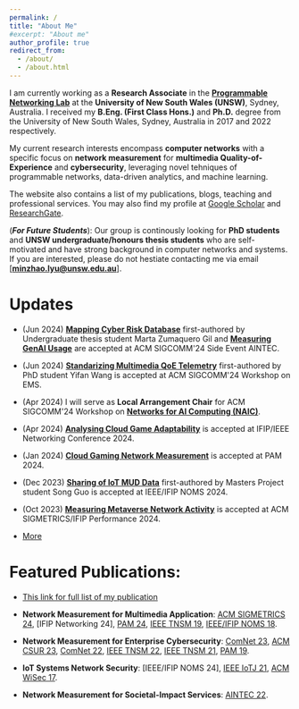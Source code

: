 ```yaml
---
permalink: /
title: "About Me"
#excerpt: "About me"
author_profile: true
redirect_from: 
  - /about/
  - /about.html
---
```


I am currently working as a **Research Associate** in the [**Programmable Networking Lab**](https://www.capabilities.unsw.edu.au/software-defined-networking-cyber-intelligence) at the **University of New South Wales (UNSW)**, Sydney, Australia.
I received my **B.Eng. (First Class Hons.)** and **Ph.D.** degree from the University of New South Wales, Sydney, Australia in 2017 and 2022 respectively. 

My current research interests encompass **computer networks** with a specific focus on **network measurement** for **multimedia Quality-of-Experience** and **cybersecurity**, leveraging novel tehniques of programmable networks, data-driven analytics, and machine learning.


The website also contains a list of my publications, blogs, teaching and professional services. You may also find my profile at [Google Scholar](https://scholar.google.com.au/citations?hl=en&user=6oFRlVcAAAAJ) and [ResearchGate](https://www.researchgate.net/profile/Minzhao-Lyu).

(***For Future Students***): Our group is continously looking for **PhD students** and **UNSW undergraduate/honours thesis students** who are self-motivated and have strong background in computer networks and systems. If you are interested, please do not hestiate contacting me via email [**minzhao.lyu@unsw.edu.au**].


Updates
======
* (Jun 2024) [**Mapping Cyber Risk Database**](https://minzhaolyu.github.io/publications/) first-authored by Undergraduate thesis student Marta Zumaquero Gil and [**Measuring GenAI Usage**](https://minzhaolyu.github.io/publications/) are accepted at ACM SIGCOMM'24 Side Event AINTEC.

* (Jun 2024) [**Standarizing Multimedia QoE Telemetry**](https://minzhaolyu.github.io/publications/) first-authored by PhD student Yifan Wang is accepted at ACM SIGCOMM'24 Workshop on EMS.

* (Apr 2024) I will serve as **Local Arrangement Chair** for ACM SIGCOMM'24 Workshop on [**Networks for AI Computing (NAIC)**](https://conferences.sigcomm.org/sigcomm/2024/workshop/naic/).

* (Apr 2024) [**Analysing Cloud Game Adaptability**](https://minzhaolyu.github.io/publications/) is accepted at IFIP/IEEE Networking Conference 2024.

* (Jan 2024) [**Cloud Gaming Network Measurement**](https://minzhaolyu.github.io/publications/) is accepted at PAM 2024.

* (Dec 2023) [**Sharing of IoT MUD Data**](https://minzhaolyu.github.io/publications/) first-authored by Masters Project student Song Guo is accepted at IEEE/IFIP NOMS 2024.

* (Oct 2023) [**Measuring Metaverse Network Activity**](https://minzhaolyu.github.io/publications/) is accepted at ACM SIGMETRICS/IFIP Performance 2024.


* [More](https://minzhaolyu.github.io/update/)



Featured Publications:
======

* [This link for full list of my publication](https://minzhaolyu.github.io/publications/)

* **Network Measurement for Multimedia Application**: [ACM SIGMETRICS 24](https://dl.acm.org/doi/10.1145/3626786), [IFIP Networking 24], [PAM 24](https://link.springer.com/chapter/10.1007/978-3-031-56249-5_3), [IEEE TNSM 19](https://ieeexplore.ieee.org/document/8765778), [IEEE/IFIP NOMS 18](https://ieeexplore.ieee.org/abstract/document/8406200).

* **Network Measurement for Enterprise Cybersecurity**: [ComNet 23](https://doi.org/10.1016/j.comnet.2023.109873), [ACM CSUR 23](https://dl.acm.org/doi/abs/10.1145/3547331), [ComNet 22](https://www.sciencedirect.com/science/article/pii/S1389128622004212), [IEEE TNSM 22](https://ieeexplore.ieee.org/document/9951392), [IEEE TNSM 21](https://ieeexplore.ieee.org/abstract/document/9316919), [PAM 19](https://link.springer.com/chapter/10.1007/978-3-030-15986-3_9).

* **IoT Systems Network Security**: [IEEE/IFIP NOMS 24], [IEEE IoTJ 21](https://ieeexplore.ieee.org/abstract/document/9273056), [ACM WiSec 17](https://dl.acm.org/doi/abs/10.1145/3098243.3098264).

* **Network Measurement for Societal-Impact Services**: [AINTEC 22](https://dl.acm.org/doi/10.1145/3570748.3570749).



<!-- <script type="text/javascript" src="//rf.revolvermaps.com/0/0/1.js?i=56b90rck1lh&amp;s=310&amp;m=8&amp;v=true&amp;r=false&amp;b=000000&amp;n=true&amp;c=00ff6c" async="async"></script> -->
